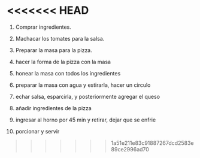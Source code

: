 
<<<<<<< HEAD
=======

1. Comprar ingredientes.
2. Machacar los tomates para la salsa.
3. Preparar la masa para la pizza.
4. hacer la forma de la pizza con la masa
5. honear la masa con todos los ingredientes

1. preparar la masa con agua y estirarla, hacer un circulo
2. echar salsa, esparcirla, y posteriormente agregar el queso
3. añadir ingredientes de la pizza
4. ingresar al horno por 45 min y retirar, dejar que se enfrie
5. porcionar y servir
>>>>>>> 1a51e211e83c91887267dcd2583e89ce2996ad70
